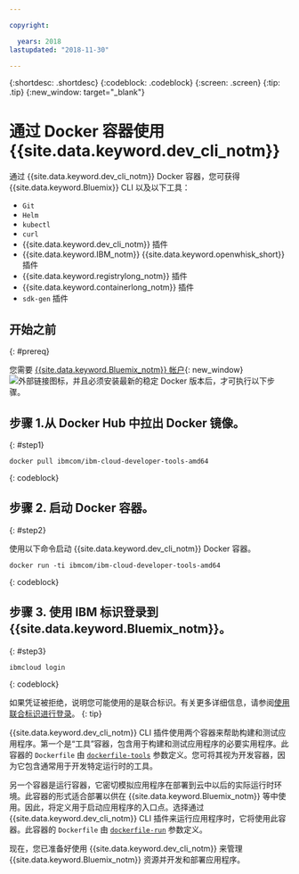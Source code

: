 ```yaml
---

copyright:

  years: 2018
lastupdated: "2018-11-30"

---
```


{:shortdesc: .shortdesc}
{:codeblock: .codeblock}
{:screen: .screen}
{:tip: .tip}
{:new_window: target="_blank"}

# 通过 Docker 容器使用 {{site.data.keyword.dev_cli_notm}}

通过 {{site.data.keyword.dev_cli_notm}} Docker 容器，您可获得 {{site.data.keyword.Bluemix}} CLI 以及以下工具：

* `Git`
* `Helm`
* `kubectl`
* `curl`
* {{site.data.keyword.dev_cli_notm}} 插件
* {{site.data.keyword.IBM_notm}} {{site.data.keyword.openwhisk_short}} 插件
* {{site.data.keyword.registrylong_notm}} 插件
* {{site.data.keyword.containerlong_notm}} 插件
* `sdk-gen` 插件

## 开始之前
{: #prereq}

您需要 [{{site.data.keyword.Bluemix_notm}} 帐户](https://{DomainName}){: new_window} ![外部链接图标](../../../icons/launch-glyph.svg "外部链接图标")，并且必须安装最新的稳定 Docker 版本后，才可执行以下步骤。

## 步骤 1.从 Docker Hub 中拉出 Docker 镜像。
{: #step1}

```
docker pull ibmcom/ibm-cloud-developer-tools-amd64
```
{: codeblock}

## 步骤 2. 启动 Docker 容器。
{: #step2}

使用以下命令启动 {{site.data.keyword.dev_cli_notm}} Docker 容器。

```
docker run -ti ibmcom/ibm-cloud-developer-tools-amd64
```
{: codeblock}

## 步骤 3. 使用 IBM 标识登录到 {{site.data.keyword.Bluemix_notm}}。
{: #step3}

```
ibmcloud login
```
{: codeblock}


如果凭证被拒绝，说明您可能使用的是联合标识。有关更多详细信息，请参阅[使用联合标识进行登录](/docs/iam/login_fedid.html#federated_id)。
{: tip}

{{site.data.keyword.dev_cli_notm}} CLI 插件使用两个容器来帮助构建和测试应用程序。第一个是“工具”容器，包含用于构建和测试应用程序的必要实用程序。此容器的 `Dockerfile` 由 [`dockerfile-tools`](/docs/cli/idt/commands.html#command-parameters) 参数定义。您可将其视为开发容器，因为它包含通常用于开发特定运行时的工具。

另一个容器是运行容器，它密切模拟应用程序在部署到云中以后的实际运行时环境。此容器的形式适合部署以供在 {{site.data.keyword.Bluemix_notm}} 等中使用。因此，将定义用于启动应用程序的入口点。选择通过 {{site.data.keyword.dev_cli_notm}} CLI 插件来运行应用程序时，它将使用此容器。此容器的 `Dockerfile` 由 [`dockerfile-run`](/docs/cli/idt/commands.html#run-parameters) 参数定义。

现在，您已准备好使用 {{site.data.keyword.dev_cli_notm}} 来管理 {{site.data.keyword.Bluemix_notm}} 资源并开发和部署应用程序。
